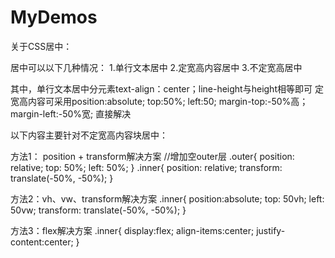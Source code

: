 # MyDemos

关于CSS居中：

居中可以以下几种情况：
1.单行文本居中
2.定宽高内容居中
3.不定宽高居中

其中，单行文本居中分元素text-align：center；line-height与height相等即可
定宽高内容可采用position:absolute; top:50%; left:50; margin-top:-50%高；margin-left:-50%宽; 直接解决

以下内容主要针对不定宽高内容块居中：

方法1：
position + transform解决方案
//增加空outer层
.outer{
    position: relative;
    top: 50%;
    left: 50%;
}
.inner{
    position: relative;
    transform: translate(-50%, -50%);
}

方法2：vh、vw、transform解决方案
.inner{
    position:absolute;
    top: 50vh;
    left: 50vw;
    transform: translate(-50%, -50%);
}

方法3：flex解决方案
.inner{
    display:flex;
    align-items:center;
    justify-content:center;
}
